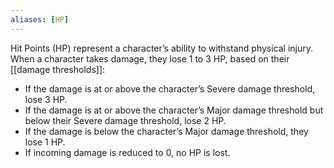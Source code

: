 ```yaml
---
aliases: [HP]
---
```

Hit Points (HP) represent a character’s ability to withstand physical injury. When a character takes damage, they lose 1 to 3 HP, based on their [[damage thresholds]]:

- If the damage is at or above the character’s Severe damage threshold, lose 3 HP.
- If the damage is at or above the character’s Major damage threshold but below their Severe damage threshold, lose 2 HP.
- If the damage is below the character’s Major damage threshold, they lose 1 HP.
- If incoming damage is reduced to 0, no HP is lost.